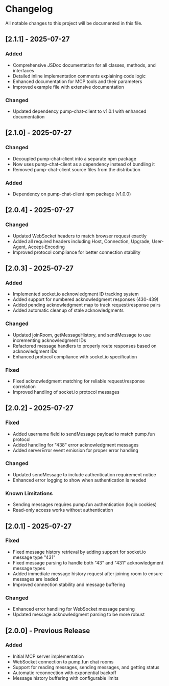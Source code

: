 # Changelog

All notable changes to this project will be documented in this file.

## [2.1.1] - 2025-07-27

### Added

- Comprehensive JSDoc documentation for all classes, methods, and interfaces
- Detailed inline implementation comments explaining code logic
- Enhanced documentation for MCP tools and their parameters
- Improved example file with extensive documentation

### Changed
- Updated dependency pump-chat-client to v1.0.1 with enhanced documentation

## [2.1.0] - 2025-07-27

### Changed

- Decoupled pump-chat-client into a separate npm package
- Now uses pump-chat-client as a dependency instead of bundling it
- Removed pump-chat-client source files from the distribution

### Added

- Dependency on pump-chat-client npm package (v1.0.0)

## [2.0.4] - 2025-07-27

### Changed

- Updated WebSocket headers to match browser request exactly
- Added all required headers including Host, Connection, Upgrade, User-Agent, Accept-Encoding
- Improved protocol compliance for better connection stability

## [2.0.3] - 2025-07-27

### Added

- Implemented socket.io acknowledgment ID tracking system
- Added support for numbered acknowledgment responses (430-439)
- Added pending acknowledgment map to track request/response pairs
- Added automatic cleanup of stale acknowledgments

### Changed

- Updated joinRoom, getMessageHistory, and sendMessage to use incrementing acknowledgment IDs
- Refactored message handlers to properly route responses based on acknowledgment IDs
- Enhanced protocol compliance with socket.io specification

### Fixed

- Fixed acknowledgment matching for reliable request/response correlation
- Improved handling of socket.io protocol messages

## [2.0.2] - 2025-07-27

### Fixed

- Added username field to sendMessage payload to match pump.fun protocol
- Added handling for "438" error acknowledgment messages
- Added serverError event emission for proper error handling

### Changed

- Updated sendMessage to include authentication requirement notice
- Enhanced error logging to show when authentication is needed

### Known Limitations

- Sending messages requires pump.fun authentication (login cookies)
- Read-only access works without authentication

## [2.0.1] - 2025-07-27

### Fixed

- Fixed message history retrieval by adding support for socket.io message type "431"
- Fixed message parsing to handle both "43" and "431" acknowledgment message types
- Added immediate message history request after joining room to ensure messages are loaded
- Improved connection stability and message buffering

### Changed

- Enhanced error handling for WebSocket message parsing
- Updated message acknowledgment parsing to be more robust

## [2.0.0] - Previous Release

### Added

- Initial MCP server implementation
- WebSocket connection to pump.fun chat rooms
- Support for reading messages, sending messages, and getting status
- Automatic reconnection with exponential backoff
- Message history buffering with configurable limits
